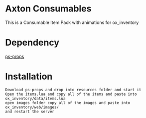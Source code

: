 # Axton Consumables
This is a Consumable Item Pack with animations for ox_inventory 

# Dependency
[ps-props](https://github.com/Project-Sloth/ps-props/)

# Installation
    Download ps-props and drop into resources folder and start it
    Open the items.lua and copy all of the items and paste into ox_inventory/data/items.lua
    open images folder copy all of the images and paste into ox_inventory/web/images/
    and restart the server
